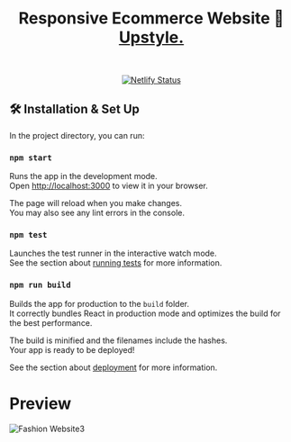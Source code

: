 <h1 align="center">
  Responsive Ecommerce Website 👗<br/>
  <a href="https://upstylee.netlify.app/" target="_blank">Upstyle.</a>
</h1>


<br/>
<p align="center">
  <a href="https://upstylee.netlify.app/" target="_blank">
    <img src="https://api.netlify.com/api/v1/badges/ac95dc32-745f-48e2-8e2f-5795d50b580f/deploy-status" alt="Netlify Status" />
  </a>
</p>

## 🛠 Installation & Set Up

In the project directory, you can run:

### `npm start`

Runs the app in the development mode.\
Open [http://localhost:3000](http://localhost:3000) to view it in your browser.

The page will reload when you make changes.\
You may also see any lint errors in the console.

### `npm test`

Launches the test runner in the interactive watch mode.\
See the section about [running tests](https://facebook.github.io/create-react-app/docs/running-tests) for more information.

### `npm run build`

Builds the app for production to the `build` folder.\
It correctly bundles React in production mode and optimizes the build for the best performance.

The build is minified and the filenames include the hashes.\
Your app is ready to be deployed!

See the section about [deployment](https://facebook.github.io/create-react-app/docs/deployment) for more information.


# Preview

![Fashion Website3](https://github.com/IrakliGvelesiani/Upstyle./assets/104423165/8335c201-e6e3-4113-8e4c-3c0b364348ac)

